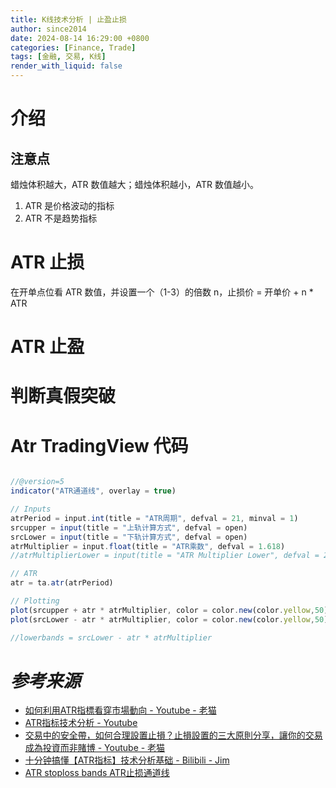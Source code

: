 ```yaml
---
title: K线技术分析 | 止盈止损
author: since2014
date: 2024-08-14 16:29:00 +0800
categories: [Finance, Trade]
tags: [金融, 交易, K线]
render_with_liquid: false
---
```


# 介绍



## 注意点

蜡烛体积越大，ATR 数值越大；蜡烛体积越小，ATR 数值越小。

1. ATR 是价格波动的指标
2. ATR 不是趋势指标

# ATR 止损

在开单点位看 ATR 数值，并设置一个（1-3）的倍数 n，止损价 = 开单价 + n * ATR 

# ATR 止盈

# 判断真假突破


# Atr TradingView 代码

```js

//@version=5
indicator("ATR通道线", overlay = true)

// Inputs
atrPeriod = input.int(title = "ATR周期", defval = 21, minval = 1)
srcupper = input(title = "上轨计算方式", defval = open)
srcLower = input(title = "下轨计算方式", defval = open)
atrMultiplier = input.float(title = "ATR乘数", defval = 1.618)
//atrMultiplierLower = input(title = "ATR Multiplier Lower", defval = 2)

// ATR
atr = ta.atr(atrPeriod)

// Plotting
plot(srcupper + atr * atrMultiplier, color = color.new(color.yellow,50), style = plot.style_circles)
plot(srcLower - atr * atrMultiplier, color = color.new(color.yellow,50), style = plot.style_circles)

//lowerbands = srcLower - atr * atrMultiplier


```

# *参考来源*
+ [如何利用ATR指標看穿市場動向 - Youtube - 老猫](https://youtu.be/gt3yYc1rMts?si=X1O2YcYpW39uFs4q)
+ [ATR指标技术分析 - Youtube](https://youtu.be/fefjO7KJ6ds?si=MkgnydOoj6fumfDF)
+ [交易中的安全帶，如何合理設置止損？止損設置的三大原則分享，讓你的交易成為投資而非賭博 - Youtube - 老猫](https://youtu.be/xR-ZeL5nATw?si=2DioKIeJhyFmTTlD)
+ [十分钟搞懂【ATR指标】技术分析基础 - Bilibili - Jim](https://www.bilibili.com/video/BV1PT41157Fb/?share_source=copy_web&vd_source=2b17b774600deb9879741a20445947d3)
+ [ATR stoploss bands ATR止损通道线 ](https://cn.tradingview.com/script/JpTwWYtD/)
